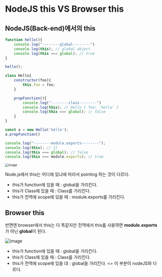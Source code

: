 # NodeJS this VS Browser this

 

## NodeJS(Back-end)에서의 this

```javascript
function hello(){
    console.log("--------global--------")
    console.log(this); // global object
    console.log(this === global); // true
}

hello();

class Hello{
    constructor(foo){
        this.foo = foo;
    }

    propFunction(){
        console.log("--------class--------")
        console.log(this); // Hello { foo: 'hello' }
        console.log(this === global); // false
    }
}

const a = new Hello('hello');
a.propFunction()

console.log("--------module.exports--------");
console.log(this); // {}
console.log(this === global); // false
console.log(this === module.exports); // true

```

<img src="https://user-images.githubusercontent.com/92770273/139189311-6c765cb0-9d16-438a-bcec-3b7f3242a11d.png" alt="image" style="zoom:70%;" />

  Node.js에서 this는 어디에 있냐에 따라서 pointing 하는 것이 다르다.

* this가 function에 있을 때 : global을 가리킨다.
* this가 Class에 있을 때 : Class를 가리킨다.
* this가 전역에 scope에 있을 때 : module.exports를 가리킨다.



## Browser this

반면엔 browser에서 this는 다 똑같지만 전역에서 this를 사용하면 **module.exports**가 아닌 **global**이 된다.

![image](https://user-images.githubusercontent.com/92770273/139169636-975a1134-503f-47db-90f1-cd2890d12d6a.png)



* this가 function에 있을 때 : global을 가리킨다.
* this가 Class에 있을 때 : Class를 가리킨다.
* this가 전역에 scope에 있을 대 : global을 가리킨다.  <= 이 부분이 nodeJS와 다르다.